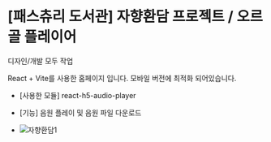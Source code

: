 # [패스츄리 도서관] 자향환담 프로젝트 / 오르골 플레이어

디자인/개발 모두 작업

React + Vite를 사용한 홈페이지 입니다. 모바일 버전에 최적화 되어있습니다.

- [사용한 모듈] react-h5-audio-player
- [기능] 음원 플레이 및 음원 파일 다운로드

- ![자향환담1](https://github.com/user-attachments/assets/01841873-a938-4c3a-a8a2-d3764f73aed6)


